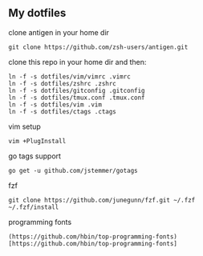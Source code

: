 My dotfiles
-----------

clone antigen in your home dir

```
git clone https://github.com/zsh-users/antigen.git
```

clone this repo in your home dir and then:

```
ln -f -s dotfiles/vim/vimrc .vimrc
ln -f -s dotfiles/zshrc .zshrc
ln -f -s dotfiles/gitconfig .gitconfig
ln -f -s dotfiles/tmux.conf .tmux.conf
ln -f -s dotfiles/vim .vim
ln -f -s dotfiles/ctags .ctags
```

vim setup

```
vim +PlugInstall
```

go tags support

```
go get -u github.com/jstemmer/gotags
```

fzf

```
git clone https://github.com/junegunn/fzf.git ~/.fzf
~/.fzf/install
```

programming fonts

```
(https://github.com/hbin/top-programming-fonts)[https://github.com/hbin/top-programming-fonts]
